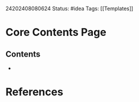 24202408080624
Status: #idea
Tags: [[Templates]] 

# Core Contents Page
## Contents
- 

# References